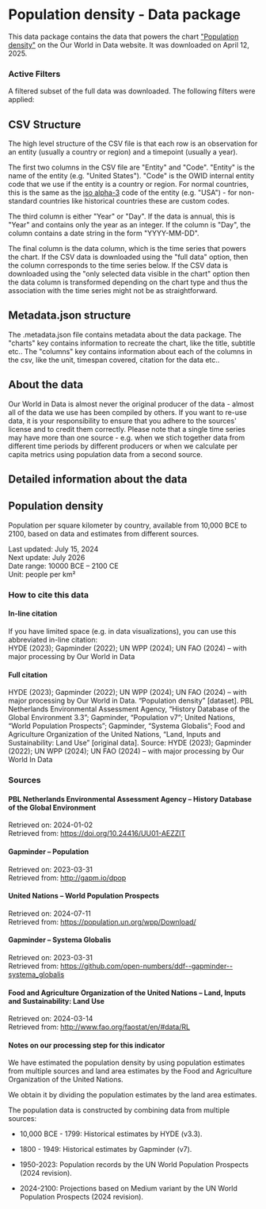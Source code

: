 # Population density - Data package

This data package contains the data that powers the chart ["Population density"](https://ourworldindata.org/grapher/population-density?v=1&csvType=full&useColumnShortNames=false) on the Our World in Data website. It was downloaded on April 12, 2025.

### Active Filters

A filtered subset of the full data was downloaded. The following filters were applied:

## CSV Structure

The high level structure of the CSV file is that each row is an observation for an entity (usually a country or region) and a timepoint (usually a year).

The first two columns in the CSV file are "Entity" and "Code". "Entity" is the name of the entity (e.g. "United States"). "Code" is the OWID internal entity code that we use if the entity is a country or region. For normal countries, this is the same as the [iso alpha-3](https://en.wikipedia.org/wiki/ISO_3166-1_alpha-3) code of the entity (e.g. "USA") - for non-standard countries like historical countries these are custom codes.

The third column is either "Year" or "Day". If the data is annual, this is "Year" and contains only the year as an integer. If the column is "Day", the column contains a date string in the form "YYYY-MM-DD".

The final column is the data column, which is the time series that powers the chart. If the CSV data is downloaded using the "full data" option, then the column corresponds to the time series below. If the CSV data is downloaded using the "only selected data visible in the chart" option then the data column is transformed depending on the chart type and thus the association with the time series might not be as straightforward.

## Metadata.json structure

The .metadata.json file contains metadata about the data package. The "charts" key contains information to recreate the chart, like the title, subtitle etc.. The "columns" key contains information about each of the columns in the csv, like the unit, timespan covered, citation for the data etc..

## About the data

Our World in Data is almost never the original producer of the data - almost all of the data we use has been compiled by others. If you want to re-use data, it is your responsibility to ensure that you adhere to the sources' license and to credit them correctly. Please note that a single time series may have more than one source - e.g. when we stich together data from different time periods by different producers or when we calculate per capita metrics using population data from a second source.

## Detailed information about the data


## Population density
Population per square kilometer by country, available from 10,000 BCE to 2100, based on data and estimates from different sources.

Last updated: July 15, 2024  
Next update: July 2026  
Date range: 10000 BCE – 2100 CE  
Unit: people per km²  


### How to cite this data

#### In-line citation
If you have limited space (e.g. in data visualizations), you can use this abbreviated in-line citation:  
HYDE (2023); Gapminder (2022); UN WPP (2024); UN FAO (2024) – with major processing by Our World in Data

#### Full citation
HYDE (2023); Gapminder (2022); UN WPP (2024); UN FAO (2024) – with major processing by Our World in Data. “Population density” [dataset]. PBL Netherlands Environmental Assessment Agency, “History Database of the Global Environment 3.3”; Gapminder, “Population v7”; United Nations, “World Population Prospects”; Gapminder, “Systema Globalis”; Food and Agriculture Organization of the United Nations, “Land, Inputs and Sustainability: Land Use” [original data].
Source: HYDE (2023); Gapminder (2022); UN WPP (2024); UN FAO (2024) – with major processing by Our World In Data

### Sources

#### PBL Netherlands Environmental Assessment Agency – History Database of the Global Environment
Retrieved on: 2024-01-02  
Retrieved from: https://doi.org/10.24416/UU01-AEZZIT  

#### Gapminder – Population
Retrieved on: 2023-03-31  
Retrieved from: http://gapm.io/dpop  

#### United Nations – World Population Prospects
Retrieved on: 2024-07-11  
Retrieved from: https://population.un.org/wpp/Download/  

#### Gapminder – Systema Globalis
Retrieved on: 2023-03-31  
Retrieved from: https://github.com/open-numbers/ddf--gapminder--systema_globalis  

#### Food and Agriculture Organization of the United Nations – Land, Inputs and Sustainability: Land Use
Retrieved on: 2024-03-14  
Retrieved from: http://www.fao.org/faostat/en/#data/RL  

#### Notes on our processing step for this indicator
We have estimated the population density by using population estimates from multiple sources and land area estimates by the Food and Agriculture Organization of the United Nations.

We obtain it by dividing the population estimates by the land area estimates.

The population data is constructed by combining data from multiple sources:

- 10,000 BCE - 1799: Historical estimates by HYDE (v3.3).

- 1800 - 1949: Historical estimates by Gapminder (v7).

- 1950-2023: Population records by the UN World Population Prospects (2024 revision).

- 2024-2100: Projections based on Medium variant by the UN World Population Prospects (2024 revision).


    